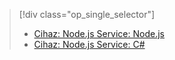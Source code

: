 > [!div class="op_single_selector"]
> * [Cihaz: Node.js Service: Node.js](../articles/iot-hub/iot-hub-node-node-firmware-update.md)
> * [Cihaz: Node.js Service: C#](../articles/iot-hub/iot-hub-csharp-node-firmware-update.md)
> 
> 

